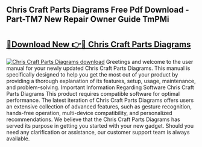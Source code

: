 ## Chris Craft Parts Diagrams Free Pdf Download - Part-TM7 New Repair Owner Guide TmPMi

# <h2><a href="http://dfmtm2h.blite.top/?on=Chris+Craft+Parts+Diagrams">🔗Download New 👉🔴 Chris Craft Parts Diagrams</a></h2>

[![Chris Craft Parts Diagrams download](https://i.imgur.com/lujVjoI.png)](http://dfmtm2h.blite.top/?on=Chris+Craft+Parts+Diagrams)
Greetings and welcome to the user manual for your newly updated Chris Craft Parts Diagrams. This manual is specifically designed to help you get the most out of your product by providing a thorough explanation of its features, setup, usage, maintenance, and problem-solving. Important Information Regarding Software Chris Craft Parts Diagrams This product requires compatible software for optimal performance. The latest iteration of Chris Craft Parts Diagrams offers users an extensive collection of advanced features, such as gesture recognition, hands-free operation, multi-device compatibility, and personalized recommendations. We believe that the Chris Craft Parts Diagrams has served its purpose in getting you started with your new gadget. Should you need any clarification or assistance, our customer support team is always available.
